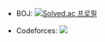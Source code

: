 <!-- ### Hi there 👋 -->

<!--
**raararaara/raararaara** is a ✨ _special_ ✨ repository because its `README.md` (this file) appears on your GitHub profile.

Here are some ideas to get you started:

- 🔭 I’m currently working on ...
- 🌱 I’m currently learning ...
- 👯 I’m looking to collaborate on ...
- 🤔 I’m looking for help with ...
- 💬 Ask me about ...
- 📫 How to reach me: ...
- 😄 Pronouns: ...
- ⚡ Fun fact: ...
-->
* BOJ: [![Solved.ac
프로필](http://mazassumnida.wtf/api/mini/generate_badge?boj=raararaara)](https://solved.ac/raararaara)

* Codeforces: [![](https://run.kaist.ac.kr/badges/codeforces/raararaara.svg)](https://codeforces.com/profile/raararaara)
